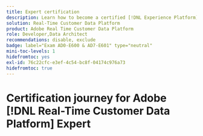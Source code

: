 ```yaml
---
title: Expert certification
description: Learn how to become a certified [!DNL Experience Platform] Expert in [!DNL Real-Time Customer Data Platform]
solution: Real-Time Customer Data Platform
product: Adobe Real Time Customer Data Platform
role: Developer,Data Architect
recommendations: disable, exclude
badge: label="Exam AD0-E600 & AD7-E601" type="neutral"
mini-toc-levels: 1
hidefromtoc: yes
exl-id: 76c22cfc-e3ef-4c54-bc8f-04174c976a73
hidefromtoc: true 
---
```

# Certification journey for Adobe [!DNL Real-Time Customer Data Platform] Expert

